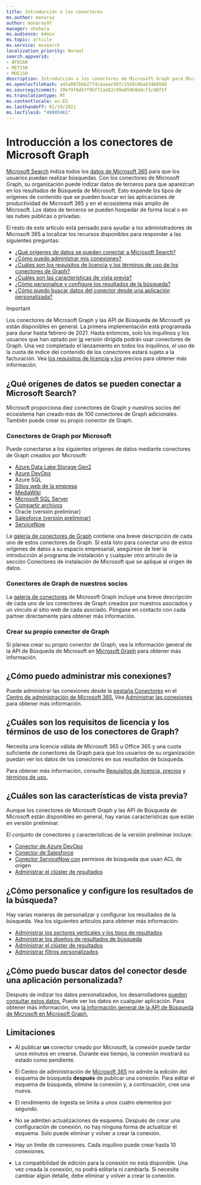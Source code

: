 ```yaml
---
title: Introducción a los conectores
ms.author: monaray
author: monaray97
manager: shohara
ms.audience: Admin
ms.topic: article
ms.service: mssearch
localization_priority: Normal
search.appverid:
- BFB160
- MET150
- MOE150
description: Introducción a los conectores de Microsoft Graph para Microsoft Search
ms.openlocfilehash: a45a007bbb2774caaaac90fc1549c8ba634b0580
ms.sourcegitcommit: 39bf9f0db7f9bff2ab82c99a059b0ddcf1c98f5f
ms.translationtype: MT
ms.contentlocale: es-ES
ms.lasthandoff: 01/19/2021
ms.locfileid: "49905961"
---
```

# <a name="overview-of-microsoft-graph-connectors"></a>Introducción a los conectores de Microsoft Graph

[Microsoft Search](https://docs.microsoft.com/microsoftsearch/overview-microsoft-search) indiza todos los [datos de Microsoft 365](https://www.microsoft.com/microsoft-365) para que los usuarios puedan realizar búsquedas. Con los conectores de Microsoft Graph, su organización puede indizar datos de terceros para que aparezcan en los resultados de Búsqueda de Microsoft. Esto expande los tipos de orígenes de contenido que se pueden buscar en las aplicaciones de productividad de Microsoft 365 y en el ecosistema más amplio de Microsoft. Los datos de terceros se pueden hospedar de forma local o en las nubes públicas o privadas.

<!---link Microsoft Graph reference in line 19 when we have access to relevant documentation--->

El resto de este artículo está pensado para ayudar a los administradores de Microsoft 365 a localizar los recursos disponibles para responder a las siguientes preguntas:

* [¿Qué orígenes de datos se pueden conectar a Microsoft Search?](#what-data-sources-can-be-connected-to-microsoft-search)
* [¿Cómo puedo administrar mis conexiones?](#how-do-i-manage-my-connections)
* [¿Cuáles son los requisitos de licencia y los términos de uso de los conectores de Graph?](#what-are-the-license-requirements-and-terms-of-use-for-graph-connectors)
* [¿Cuáles son las características de vista previa?](#what-are-the-preview-features)
* [¿Cómo personalice y configure los resultados de la búsqueda?](#how-do-i-customize-and-configure-search-results)
* [¿Cómo puedo buscar datos del conector desde una aplicación personalizada?](#how-do-i-search-my-connector-data-from-a-custom-application)

<!---Modify to another note that is more accurate after rollout completion--->
> [!IMPORTANT]
> Los conectores de Microsoft Graph y las API de Búsqueda de Microsoft ya están disponibles en general. La primera implementación está programada para durar hasta febrero de 2021. Hasta entonces, solo los inquilinos y los usuarios que han optado por [la](https://docs.microsoft.com/office365/admin/manage/release-options-in-office-365?view=o365-worldwide&preserve-view=true) versión dirigida podrán usar conectores de Graph. Una vez completado el lanzamiento en todos los inquilinos, el uso de la cuota de índice del contenido de los conectores estará sujeto a la facturación. Vea [los requisitos de licencia y los](licensing.md) precios para obtener más información.

<!---Add Value, scenario, example, and/or graphic in December updates--->
<!---Probably remove architecture section below
## Architecture

The following architectural diagram of the Microsoft Graph platform shows how Graph connector content flows through content indexing to user results in [Microsoft Search](https://docs.microsoft.com/microsoftsearch/overview-microsoft-search) clients. The rest of this section explains each of the key building blocks in the diagram.

![Diagram: on-premises and cloud-based data is pulled by connectors and indexed by the Microsoft Search API, and then the Microsoft Search service delivers the results to users.](media/connectors-overview/highlevel-connectors.png)
Graph connectors can pull data from cloud-based (SaaS) data sources and on-premises data stores. The above diagram shows connections to only two data sources, but you can add connections to up ten sources per tenant.

The Microsoft Graph Connectors API instantiates one connection per data source. Then, the API indexes and stores the data. Established connections interact with Microsoft Search, so users can get search results.

You can use the Microsoft 365 [admin center](https://admin.microsoft.com) to setup and manage any of the Graph connectors by Microsoft. The admin center has a simple user interface that makes it easy to establish the connection to your data source, and monitor connection status and utilization.

***Edit paragraph below**_
To create a _*connection** to a data source, admins need authenticated access to the data and the entire content repository. The data is fed to the graph connector service for indexing.--->

## <a name="what-data-sources-can-be-connected-to-microsoft-search"></a>¿Qué orígenes de datos se pueden conectar a Microsoft Search?

Microsoft proporciona diez conectores de Graph y nuestros socios del ecosistema han creado más de 100 conectores de Graph adicionales. También puede crear su propio conector de Graph. 

### <a name="graph-connectors-by-microsoft"></a>Conectores de Graph por Microsoft

Puede conectarse a los siguientes orígenes de datos mediante conectores de Graph creados por Microsoft:

<!---Need to add a few links below when docs exist--->
* [Azure Data Lake Storage Gen2](azure-data-lake-connector.md)
* [Azure DevOps](azure-devops-connector.md)
* Azure SQL
* [Sitios web de la empresa](enterprise-web-connector.md)
* [MediaWiki](mediawiki-connector.md)
* [Microsoft SQL Server](MSSQL-connector.md)
* [Compartir archivos](fileshare-connector.md)
* Oracle (versión preliminar)
* [Salesforce (versión preliminar)](salesforce-connector.md)
* [ServiceNow](servicenow-connector.md)

La [galería de conectores de Graph](connectors-gallery.md) contiene una breve descripción de cada uno de estos conectores de Graph. Si está listo para conectar uno de estos orígenes de [](configure-connector.md) datos a su espacio empresarial, asegúrese de leer la introducción al programa de instalación y cualquier otro artículo de la sección Conectores de instalación de Microsoft que se aplique al origen de datos.

### <a name="graph-connectors-by-our-partners"></a>Conectores de Graph de nuestros socios

La [galería de conectores](connectors-gallery.md) de Microsoft Graph incluye una breve descripción de cada uno de los conectores de Graph creados por nuestros asociados y un vínculo al sitio web de cada asociado. Póngase en contacto con cada partner directamente para obtener más información.

### <a name="build-your-own-graph-connector"></a>Crear su propio conector de Graph

Si planea crear su propio conector de Graph, vea la información general de la API de Búsqueda de Microsoft en [Microsoft Graph](https://docs.microsoft.com/graph/search-concept-overview) para obtener más información.

## <a name="how-do-i-manage-my-connections"></a>¿Cómo puedo administrar mis conexiones?

Puede administrar las conexiones desde la [pestaña Conectores](https://admin.microsoft.com/Adminportal/Home#/MicrosoftSearch/Connectors) en el [Centro de administración de Microsoft 365.](https://admin.microsoft.com/) Vea [Administrar las conexiones](manage-connector.md) para obtener más información.

## <a name="what-are-the-license-requirements-and-terms-of-use-for-graph-connectors"></a>¿Cuáles son los requisitos de licencia y los términos de uso de los conectores de Graph?

Necesita una licencia válida de Microsoft 365 u Office 365 y una cuota suficiente de conectores de Graph para que los usuarios de su organización puedan ver los datos de los conectores en sus resultados de búsqueda.

Para obtener más información, consulte [Requisitos de licencia, precios](licensing.md) y [términos de uso.](terms-of-use.md)

## <a name="what-are-the-preview-features"></a>¿Cuáles son las características de vista previa?

Aunque los conectores de Microsoft Graph y las API de Búsqueda de Microsoft están disponibles en general, hay varias características que están en versión preliminar.

El conjunto de conectores y características de la versión preliminar incluye:

* [Conector de Azure DevOps](azure-devops-connector.md)
* [Conector de Salesforce](salesforce-connector.md)
* [Conector ServiceNow con](servicenow-connector.md) permisos de búsqueda que usan ACL de origen
* [Administrar el clúster de resultados](result-cluster.md)

## <a name="how-do-i-customize-and-configure-search-results"></a>¿Cómo personalice y configure los resultados de la búsqueda?

Hay varias maneras de personalizar y configurar los resultados de la búsqueda. Vea los siguientes artículos para obtener más información:

* [Administrar los sectores verticales y los tipos de resultados](customize-search-page.md)
* [Administrar los diseños de resultados de búsqueda](customize-results-layout.md)
* [Administrar el clúster de resultados](result-cluster.md)
* [Administrar filtros personalizados](custom-filters.md)

## <a name="how-do-i-search-my-connector-data-from-a-custom-application"></a>¿Cómo puedo buscar datos del conector desde una aplicación personalizada?

Después de indizar los datos personalizados, los desarrolladores [pueden consultar estos datos.](https://docs.microsoft.com/graph/search-concept-custom-types) Puede ver los datos en cualquier aplicación. Para obtener más información, vea [la información general de la API de Búsqueda de Microsoft en Microsoft Graph.](https://docs.microsoft.com/graph/search-concept-overview)

## <a name="limitations"></a>Limitaciones

* Al publicar **un** conector creado por Microsoft, la conexión puede tardar unos minutos en crearse. Durante ese tiempo, la conexión mostrará su estado como pendiente.

* El Centro de administración de [Microsoft 365](https://admin.microsoft.com) no admite la edición del esquema de búsqueda **después** de publicar una conexión. Para editar el esquema de búsqueda, elimine la conexión y, a continuación, cree una nueva.

* El rendimiento de ingesta se limita a unos cuatro elementos por segundo.

* No se admiten actualizaciones de esquema. Después de crear una configuración de conexión, no hay ninguna forma de actualizar el esquema. Solo puede eliminar y volver a crear la conexión.

* Hay un límite de conexiones. Cada inquilino puede crear hasta 10 conexiones.

* La compatibilidad de edición para la conexión no está disponible. Una vez creada la conexión, no podrá editarla ni cambiarla. Si necesita cambiar algún detalle, debe eliminar y volver a crear la conexión.
